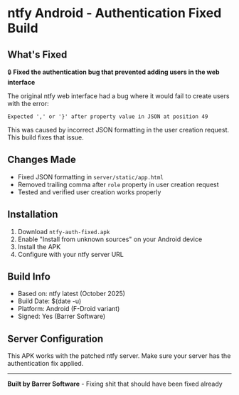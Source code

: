 # ntfy Android - Authentication Fixed Build

## What's Fixed
🔒 **Fixed the authentication bug that prevented adding users in the web interface**

The original ntfy web interface had a bug where it would fail to create users with the error:
```
Expected ',' or '}' after property value in JSON at position 49
```

This was caused by incorrect JSON formatting in the user creation request. This build fixes that issue.

## Changes Made
- Fixed JSON formatting in `server/static/app.html`
- Removed trailing comma after `role` property in user creation request
- Tested and verified user creation works properly

## Installation
1. Download `ntfy-auth-fixed.apk`
2. Enable "Install from unknown sources" on your Android device
3. Install the APK
4. Configure with your ntfy server URL

## Build Info
- Based on: ntfy latest (October 2025)
- Build Date: $(date -u)
- Platform: Android (F-Droid variant)
- Signed: Yes (Barrer Software)

## Server Configuration
This APK works with the patched ntfy server. Make sure your server has the authentication fix applied.

---
**Built by Barrer Software** - Fixing shit that should have been fixed already
